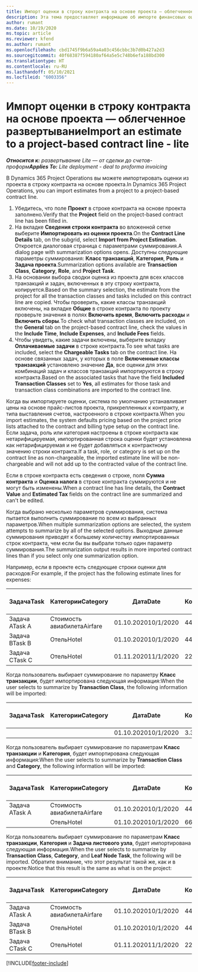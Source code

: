 ```yaml
---
title: Импорт оценки в строку контракта на основе проекта — облегченное развертывание
description: Эта тема предоставляет информацию об импорте финансовых оценок из проекта в строку контракта.
author: rumant
ms.date: 10/19/2020
ms.topic: article
ms.reviewer: kfend
ms.author: rumant
ms.openlocfilehash: cbd1745f9b6a59a4a03c456cbbc3b7d0b427a2d3
ms.sourcegitcommit: 40f68387f594180af64a5e5c748b6efa188bd300
ms.translationtype: HT
ms.contentlocale: ru-RU
ms.lasthandoff: 05/10/2021
ms.locfileid: "6003356"
---
```

# <a name="import-an-estimate-to-a-project-based-contract-line---lite"></a><span data-ttu-id="1755b-103">Импорт оценки в строку контракта на основе проекта — облегченное развертывание</span><span class="sxs-lookup"><span data-stu-id="1755b-103">Import an estimate to a project-based contract line - lite</span></span>

<span data-ttu-id="1755b-104">_**Относится к:** развертывание Lite — от сделки до счетов-проформ_</span><span class="sxs-lookup"><span data-stu-id="1755b-104">_**Applies To:** Lite deployment - deal to proforma invoicing_</span></span>

<span data-ttu-id="1755b-105">В Dynamics 365 Project Operations вы можете импортировать оценки из проекта в строку контракта на основе проекта.</span><span class="sxs-lookup"><span data-stu-id="1755b-105">In Dynamics 365 Project Operations, you can import estimates from a project to a project-based contract line.</span></span>

1. <span data-ttu-id="1755b-106">Убедитесь, что поле **Проект** в строке контракта на основе проекта заполнено.</span><span class="sxs-lookup"><span data-stu-id="1755b-106">Verify that the **Project** field on the project-based contract line has been filled in.</span></span>
2. <span data-ttu-id="1755b-107">На вкладке **Сведения строки контракта** во вложенной сетке выберите **Импортировать из оценки проекта**.</span><span class="sxs-lookup"><span data-stu-id="1755b-107">On the **Contract Line Details** tab, on the subgrid, select **Import from Project Estimation**.</span></span> <span data-ttu-id="1755b-108">Откроется диалоговая страница с параметрами суммирования.</span><span class="sxs-lookup"><span data-stu-id="1755b-108">A dialog page with summarization options opens.</span></span> <span data-ttu-id="1755b-109">Доступны следующие параметры суммирования: **Класс транзакций**, **Категория**, **Роль** и **Задача проекта**.</span><span class="sxs-lookup"><span data-stu-id="1755b-109">Summarization options available are **Transaction Class**, **Category**, **Role**, and **Project Task**.</span></span>
3. <span data-ttu-id="1755b-110">На основании выбора сводки оценка из проекта для всех классов транзакций и задач, включенных в эту строку контракта, копируется.</span><span class="sxs-lookup"><span data-stu-id="1755b-110">Based on the summary selection, the estimate from the project for all the transaction classes and tasks included on this contract line are copied.</span></span> <span data-ttu-id="1755b-111">Чтобы проверить, какие классы транзакций включены, на вкладке **Общие** в строке контракта по проекту проверьте значения в полях **Включить время**, **Включить расходы** и **Включить сборы**.</span><span class="sxs-lookup"><span data-stu-id="1755b-111">To check what transaction classes are included, on the **General** tab on the project-based contract line, check the values in the **Include Time**, **Include Expenses**, and **Include Fees** fields.</span></span> 
4. <span data-ttu-id="1755b-112">Чтобы увидеть, какие задачи включены, выберите вкладку **Оплачиваемые задачи** в строке контракта.</span><span class="sxs-lookup"><span data-stu-id="1755b-112">To see what tasks are included, select the **Chargeable Tasks** tab on the contract line.</span></span> <span data-ttu-id="1755b-113">На основе связанных задач, у которых в поле **Включенные классы транзакций** установлено значение **Да**, все оценки для этих комбинаций задач и классов транзакций импортируются в строку контракта.</span><span class="sxs-lookup"><span data-stu-id="1755b-113">Based on the associated tasks that have the field **Included Transaction Classes** set to **Yes**, all estimates for those task and transaction class combinations are imported to the contract line.</span></span>

<span data-ttu-id="1755b-114">Когда вы импортируете оценки, система по умолчанию устанавливает цены на основе прайс-листов проекта, прикрепленных к контракту, и типа выставления счетов, настроенного в строке контракта.</span><span class="sxs-lookup"><span data-stu-id="1755b-114">When you import estimates, the system defaults pricing based on the project price lists attached to the contract and billing type setup on the contract line.</span></span> <span data-ttu-id="1755b-115">Если задача, роль или категория настроены в строке контракта как нетарифицируемая, импортированная строка оценки будет установлена как нетарифицируемая и не будет добавляться к контрактному значению строки контракта.</span><span class="sxs-lookup"><span data-stu-id="1755b-115">If a task, role, or category is set up on the contract line as non-chargeable, the imported estimate line will be non-chargeable and will not add up to the contracted value of the contract line.</span></span>

<span data-ttu-id="1755b-116">Если в строке контракта есть сведения о строке, поля **Сумма контракта** и **Оценка налога** в строке контракта суммируются и не могут быть изменены.</span><span class="sxs-lookup"><span data-stu-id="1755b-116">When a contract line has line details, the **Contract Value** and **Estimated Tax** fields on the contract line are summarized and can't be edited.</span></span>

<span data-ttu-id="1755b-117">Когда выбрано несколько параметров суммирования, система пытается выполнить суммирование по всем из выбранных параметров.</span><span class="sxs-lookup"><span data-stu-id="1755b-117">When multiple summarization options are selected, the system attempts to summarize by all of the selected options.</span></span> <span data-ttu-id="1755b-118">Выходные данные суммирования приводят к большему количеству импортированных строк контракта, чем если бы вы выбрали только один параметр суммирования.</span><span class="sxs-lookup"><span data-stu-id="1755b-118">The summarization output results in more imported contract lines than if you select only one summarization option.</span></span>

<span data-ttu-id="1755b-119">Например, если в проекте есть следующие строки оценки для расходов:</span><span class="sxs-lookup"><span data-stu-id="1755b-119">For example, if the project has the following estimate lines for expenses:</span></span>

| <span data-ttu-id="1755b-120">Задача</span><span class="sxs-lookup"><span data-stu-id="1755b-120">Task</span></span> | <span data-ttu-id="1755b-121">Категории</span><span class="sxs-lookup"><span data-stu-id="1755b-121">Category</span></span> | <span data-ttu-id="1755b-122">Дата</span><span class="sxs-lookup"><span data-stu-id="1755b-122">Date</span></span> | <span data-ttu-id="1755b-123">Количество</span><span class="sxs-lookup"><span data-stu-id="1755b-123">Quantity</span></span> | <span data-ttu-id="1755b-124">Цена за единицу</span><span class="sxs-lookup"><span data-stu-id="1755b-124">Unit price</span></span> | <span data-ttu-id="1755b-125">Сумма</span><span class="sxs-lookup"><span data-stu-id="1755b-125">Amount</span></span> |
| --- | --- | --- | --- | --- | --- |
| <span data-ttu-id="1755b-126">Задача A</span><span class="sxs-lookup"><span data-stu-id="1755b-126">Task A</span></span> | <span data-ttu-id="1755b-127">Стоимость авиабилета</span><span class="sxs-lookup"><span data-stu-id="1755b-127">Airfare</span></span> | <span data-ttu-id="1755b-128">01.10.2020</span><span class="sxs-lookup"><span data-stu-id="1755b-128">10/1/2020</span></span> | <span data-ttu-id="1755b-129">4</span><span class="sxs-lookup"><span data-stu-id="1755b-129">4</span></span> | <span data-ttu-id="1755b-130">400</span><span class="sxs-lookup"><span data-stu-id="1755b-130">400</span></span> | <span data-ttu-id="1755b-131">1600</span><span class="sxs-lookup"><span data-stu-id="1755b-131">1600</span></span> |
| <span data-ttu-id="1755b-132">Задача B</span><span class="sxs-lookup"><span data-stu-id="1755b-132">Task B</span></span> | <span data-ttu-id="1755b-133">Отель</span><span class="sxs-lookup"><span data-stu-id="1755b-133">Hotel</span></span> | <span data-ttu-id="1755b-134">01.10.2020</span><span class="sxs-lookup"><span data-stu-id="1755b-134">10/1/2020</span></span> | <span data-ttu-id="1755b-135">4</span><span class="sxs-lookup"><span data-stu-id="1755b-135">4</span></span> | <span data-ttu-id="1755b-136">200</span><span class="sxs-lookup"><span data-stu-id="1755b-136">200</span></span> | <span data-ttu-id="1755b-137">800</span><span class="sxs-lookup"><span data-stu-id="1755b-137">800</span></span> |
| <span data-ttu-id="1755b-138">Задача C</span><span class="sxs-lookup"><span data-stu-id="1755b-138">Task C</span></span> | <span data-ttu-id="1755b-139">Отель</span><span class="sxs-lookup"><span data-stu-id="1755b-139">Hotel</span></span> | <span data-ttu-id="1755b-140">01.11.2020</span><span class="sxs-lookup"><span data-stu-id="1755b-140">11/1/2020</span></span> | <span data-ttu-id="1755b-141">2</span><span class="sxs-lookup"><span data-stu-id="1755b-141">2</span></span> | <span data-ttu-id="1755b-142">200</span><span class="sxs-lookup"><span data-stu-id="1755b-142">200</span></span> | <span data-ttu-id="1755b-143">400</span><span class="sxs-lookup"><span data-stu-id="1755b-143">400</span></span> |

<span data-ttu-id="1755b-144">Когда пользователь выбирает суммирование по параметру **Класс транзакции**, будет импортирована следующая информация:</span><span class="sxs-lookup"><span data-stu-id="1755b-144">When the user selects to summarize by **Transaction Class**, the following information will be imported:</span></span>

| <span data-ttu-id="1755b-145">Задача</span><span class="sxs-lookup"><span data-stu-id="1755b-145">Task</span></span> | <span data-ttu-id="1755b-146">Категории</span><span class="sxs-lookup"><span data-stu-id="1755b-146">Category</span></span> | <span data-ttu-id="1755b-147">Дата</span><span class="sxs-lookup"><span data-stu-id="1755b-147">Date</span></span> | <span data-ttu-id="1755b-148">Количество</span><span class="sxs-lookup"><span data-stu-id="1755b-148">Quantity</span></span> | <span data-ttu-id="1755b-149">Цена за единицу</span><span class="sxs-lookup"><span data-stu-id="1755b-149">Unit price</span></span> | <span data-ttu-id="1755b-150">Сумма</span><span class="sxs-lookup"><span data-stu-id="1755b-150">Amount</span></span> |
| --- | --- | --- | --- | --- | --- |
| &nbsp; | &nbsp; | <span data-ttu-id="1755b-151">01.10.2020</span><span class="sxs-lookup"><span data-stu-id="1755b-151">10/1/2020</span></span> | <span data-ttu-id="1755b-152">3.34</span><span class="sxs-lookup"><span data-stu-id="1755b-152">3.34</span></span> | <span data-ttu-id="1755b-153">840</span><span class="sxs-lookup"><span data-stu-id="1755b-153">840</span></span> | <span data-ttu-id="1755b-154">2800</span><span class="sxs-lookup"><span data-stu-id="1755b-154">2800</span></span> |

<span data-ttu-id="1755b-155">Когда пользователь выбирает суммирование по параметрам **Класс транзакции** и **Категория**, будет импортирована следующая информация:</span><span class="sxs-lookup"><span data-stu-id="1755b-155">When the user selects to summarize by **Transaction Class** and **Category**, the following information will be imported:</span></span>

| <span data-ttu-id="1755b-156">Задача</span><span class="sxs-lookup"><span data-stu-id="1755b-156">Task</span></span> | <span data-ttu-id="1755b-157">Категории</span><span class="sxs-lookup"><span data-stu-id="1755b-157">Category</span></span> | <span data-ttu-id="1755b-158">Дата</span><span class="sxs-lookup"><span data-stu-id="1755b-158">Date</span></span> | <span data-ttu-id="1755b-159">Количество</span><span class="sxs-lookup"><span data-stu-id="1755b-159">Quantity</span></span> | <span data-ttu-id="1755b-160">Цена за единицу</span><span class="sxs-lookup"><span data-stu-id="1755b-160">Unit price</span></span> | <span data-ttu-id="1755b-161">Сумма</span><span class="sxs-lookup"><span data-stu-id="1755b-161">Amount</span></span> |
| --- | --- | --- | --- | --- | --- |
| <span data-ttu-id="1755b-162">Задача A</span><span class="sxs-lookup"><span data-stu-id="1755b-162">Task A</span></span> | <span data-ttu-id="1755b-163">Стоимость авиабилета</span><span class="sxs-lookup"><span data-stu-id="1755b-163">Airfare</span></span> | <span data-ttu-id="1755b-164">01.10.2020</span><span class="sxs-lookup"><span data-stu-id="1755b-164">10/1/2020</span></span> | <span data-ttu-id="1755b-165">4</span><span class="sxs-lookup"><span data-stu-id="1755b-165">4</span></span> | <span data-ttu-id="1755b-166">400</span><span class="sxs-lookup"><span data-stu-id="1755b-166">400</span></span> | <span data-ttu-id="1755b-167">1600</span><span class="sxs-lookup"><span data-stu-id="1755b-167">1600</span></span> |
| &nbsp;| <span data-ttu-id="1755b-168">Отель</span><span class="sxs-lookup"><span data-stu-id="1755b-168">Hotel</span></span> | <span data-ttu-id="1755b-169">01.10.2020</span><span class="sxs-lookup"><span data-stu-id="1755b-169">10/1/2020</span></span> | <span data-ttu-id="1755b-170">6</span><span class="sxs-lookup"><span data-stu-id="1755b-170">6</span></span> | <span data-ttu-id="1755b-171">200</span><span class="sxs-lookup"><span data-stu-id="1755b-171">200</span></span> | <span data-ttu-id="1755b-172">1200</span><span class="sxs-lookup"><span data-stu-id="1755b-172">1200</span></span> |

<span data-ttu-id="1755b-173">Когда пользователь выбирает суммирование по параметрам **Класс транзакции**, **Категория** и **Задача листового узла**, будет импортирована следующая информация.</span><span class="sxs-lookup"><span data-stu-id="1755b-173">When the user selects to summarize by **Transaction Class**, **Category**, and **Leaf Node Task**, the following will be imported.</span></span> <span data-ttu-id="1755b-174">Обратите внимание, что этот результат такой же, как и в проекте:</span><span class="sxs-lookup"><span data-stu-id="1755b-174">Notice that this result is the same as what is on the project:</span></span>

| <span data-ttu-id="1755b-175">Задача</span><span class="sxs-lookup"><span data-stu-id="1755b-175">Task</span></span> | <span data-ttu-id="1755b-176">Категории</span><span class="sxs-lookup"><span data-stu-id="1755b-176">Category</span></span> | <span data-ttu-id="1755b-177">Дата</span><span class="sxs-lookup"><span data-stu-id="1755b-177">Date</span></span> | <span data-ttu-id="1755b-178">Количество</span><span class="sxs-lookup"><span data-stu-id="1755b-178">Quantity</span></span> | <span data-ttu-id="1755b-179">Цена за единицу</span><span class="sxs-lookup"><span data-stu-id="1755b-179">Unit price</span></span> | <span data-ttu-id="1755b-180">Сумма</span><span class="sxs-lookup"><span data-stu-id="1755b-180">Amount</span></span> |
| --- | --- | --- | --- | --- | --- |
| <span data-ttu-id="1755b-181">Задача A</span><span class="sxs-lookup"><span data-stu-id="1755b-181">Task A</span></span> | <span data-ttu-id="1755b-182">Стоимость авиабилета</span><span class="sxs-lookup"><span data-stu-id="1755b-182">Airfare</span></span> | <span data-ttu-id="1755b-183">01.10.2020</span><span class="sxs-lookup"><span data-stu-id="1755b-183">10/1/2020</span></span> | <span data-ttu-id="1755b-184">4</span><span class="sxs-lookup"><span data-stu-id="1755b-184">4</span></span> | <span data-ttu-id="1755b-185">400</span><span class="sxs-lookup"><span data-stu-id="1755b-185">400</span></span> | <span data-ttu-id="1755b-186">1600</span><span class="sxs-lookup"><span data-stu-id="1755b-186">1600</span></span> |
| <span data-ttu-id="1755b-187">Задача B</span><span class="sxs-lookup"><span data-stu-id="1755b-187">Task B</span></span> | <span data-ttu-id="1755b-188">Отель</span><span class="sxs-lookup"><span data-stu-id="1755b-188">Hotel</span></span> | <span data-ttu-id="1755b-189">01.10.2020</span><span class="sxs-lookup"><span data-stu-id="1755b-189">10/1/2020</span></span> | <span data-ttu-id="1755b-190">4</span><span class="sxs-lookup"><span data-stu-id="1755b-190">4</span></span> | <span data-ttu-id="1755b-191">200</span><span class="sxs-lookup"><span data-stu-id="1755b-191">200</span></span> | <span data-ttu-id="1755b-192">800</span><span class="sxs-lookup"><span data-stu-id="1755b-192">800</span></span> |
| <span data-ttu-id="1755b-193">Задача C</span><span class="sxs-lookup"><span data-stu-id="1755b-193">Task C</span></span> | <span data-ttu-id="1755b-194">Отель</span><span class="sxs-lookup"><span data-stu-id="1755b-194">Hotel</span></span> | <span data-ttu-id="1755b-195">01.11.2020</span><span class="sxs-lookup"><span data-stu-id="1755b-195">11/1/2020</span></span> | <span data-ttu-id="1755b-196">2</span><span class="sxs-lookup"><span data-stu-id="1755b-196">2</span></span> | <span data-ttu-id="1755b-197">200</span><span class="sxs-lookup"><span data-stu-id="1755b-197">200</span></span> | <span data-ttu-id="1755b-198">400</span><span class="sxs-lookup"><span data-stu-id="1755b-198">400</span></span> |


[!INCLUDE[footer-include](../../includes/footer-banner.md)]